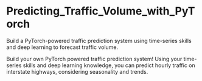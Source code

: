 # Predicting_Traffic_Volume_with_PyTorch
Build a PyTorch-powered traffic prediction system using time-series skills and deep learning to forecast traffic volume.

Build your own PyTorch powered traffic prediction system! Using your time-series skills and deep learning knowledge, you can predict hourly traffic on interstate highways, considering seasonality and trends.


